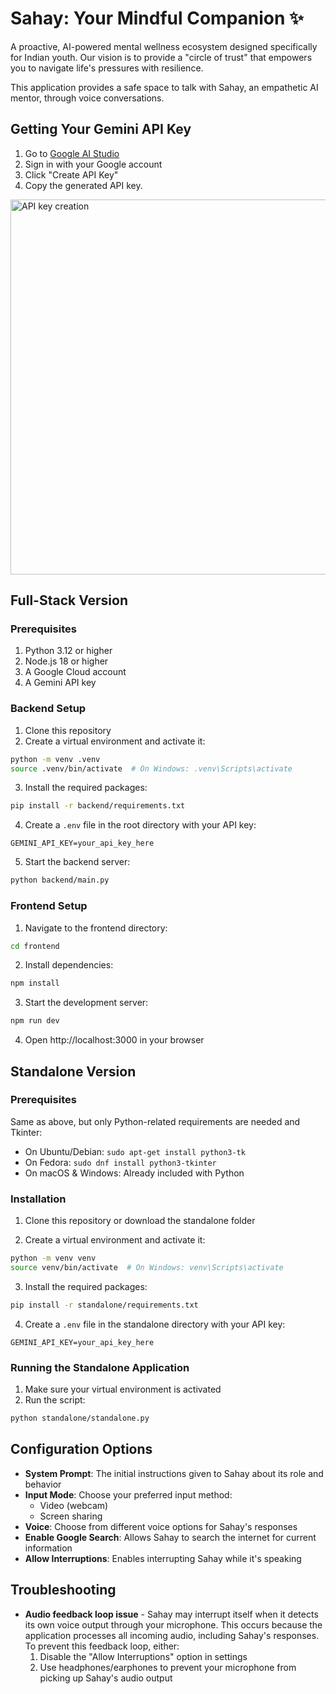 # Sahay: Your Mindful Companion ✨

A proactive, AI-powered mental wellness ecosystem designed specifically for Indian youth. Our vision is to provide a "circle of trust" that empowers you to navigate life's pressures with resilience.

This application provides a safe space to talk with Sahay, an empathetic AI mentor, through voice conversations.

## Getting Your Gemini API Key

1. Go to [Google AI Studio](https://makersuite.google.com/app/apikey)
2. Sign in with your Google account
3. Click "Create API Key"
4. Copy the generated API key.

<img width="600" alt="API key creation" src="https://github.com/saharmor/gemini-multimodal-playground/blob/main/ai%20studio%20api%20key.png">

## Full-Stack Version

### Prerequisites
1. Python 3.12 or higher
2. Node.js 18 or higher
3. A Google Cloud account
4. A Gemini API key

### Backend Setup
1. Clone this repository
2. Create a virtual environment and activate it:
```bash
python -m venv .venv
source .venv/bin/activate  # On Windows: .venv\Scripts\activate
```

3. Install the required packages:
```bash
pip install -r backend/requirements.txt
```

4. Create a `.env` file in the root directory with your API key:
```
GEMINI_API_KEY=your_api_key_here
```

5. Start the backend server:
```bash
python backend/main.py
```

### Frontend Setup
1. Navigate to the frontend directory:
```bash
cd frontend
```

2. Install dependencies:
```bash
npm install
```

3. Start the development server:
```bash
npm run dev
```

4. Open http://localhost:3000 in your browser

## Standalone Version

### Prerequisites
Same as above, but only Python-related requirements are needed and Tkinter:
   - On Ubuntu/Debian: `sudo apt-get install python3-tk`
   - On Fedora: `sudo dnf install python3-tkinter`
   - On macOS & Windows: Already included with Python

### Installation

1. Clone this repository or download the standalone folder

2. Create a virtual environment and activate it:
```bash
python -m venv venv
source venv/bin/activate  # On Windows: venv\Scripts\activate
```

3. Install the required packages:
```bash
pip install -r standalone/requirements.txt
```

4. Create a `.env` file in the standalone directory with your API key:
```
GEMINI_API_KEY=your_api_key_here
```

### Running the Standalone Application

1. Make sure your virtual environment is activated
2. Run the script:
```bash
python standalone/standalone.py
```

## Configuration Options

- **System Prompt**: The initial instructions given to Sahay about its role and behavior
- **Input Mode**: Choose your preferred input method:
  - Video (webcam)
  - Screen sharing
- **Voice**: Choose from different voice options for Sahay's responses
- **Enable Google Search**: Allows Sahay to search the internet for current information
- **Allow Interruptions**: Enables interrupting Sahay while it's speaking

## Troubleshooting

- **Audio feedback loop issue** - Sahay may interrupt itself when it detects its own voice output through your microphone. This occurs because the application processes all incoming audio, including Sahay's responses. To prevent this feedback loop, either:
  1. Disable the "Allow Interruptions" option in settings
  2. Use headphones/earphones to prevent your microphone from picking up Sahay's audio output
